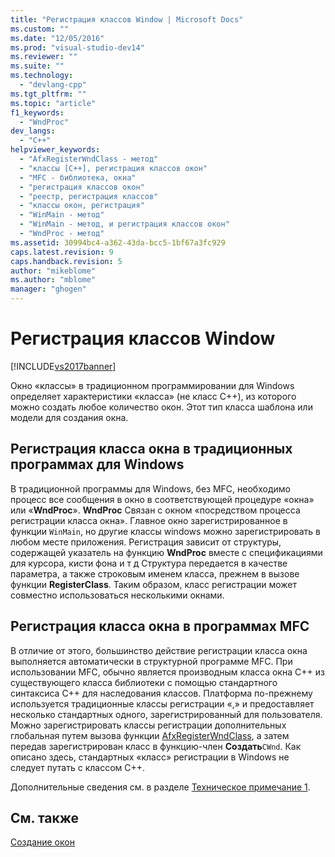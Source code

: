 ```yaml
---
title: "Регистрация классов Window | Microsoft Docs"
ms.custom: ""
ms.date: "12/05/2016"
ms.prod: "visual-studio-dev14"
ms.reviewer: ""
ms.suite: ""
ms.technology: 
  - "devlang-cpp"
ms.tgt_pltfrm: ""
ms.topic: "article"
f1_keywords: 
  - "WndProc"
dev_langs: 
  - "C++"
helpviewer_keywords: 
  - "AfxRegisterWndClass - метод"
  - "классы [C++], регистрация классов окон"
  - "MFC - библиотека, окна"
  - "регистрация классов окон"
  - "реестр, регистрация классов"
  - "классы окон, регистрация"
  - "WinMain - метод"
  - "WinMain - метод, и регистрация классов окон"
  - "WndProc - метод"
ms.assetid: 30994bc4-a362-43da-bcc5-1bf67a3fc929
caps.latest.revision: 9
caps.handback.revision: 5
author: "mikeblome"
ms.author: "mblome"
manager: "ghogen"
---
```

# Регистрация классов Window
[!INCLUDE[vs2017banner](../assembler/inline/includes/vs2017banner.md)]

Окно «классы» в традиционном программировании для Windows определяет характеристики «класса» \(не класс C\+\+\), из которого можно создать любое количество окон.  Этот тип класса шаблона или модели для создания окна.  
  
## Регистрация класса окна в традиционных программах для Windows  
 В традиционной программы для Windows, без MFC, необходимо процесс все сообщения в окно в соответствующей процедуре «окна» или «**WndProc**». **WndProc** Связан с окном «посредством процесса регистрации класса окна».  Главное окно зарегистрированное в функции `WinMain`, но другие классы windows можно зарегистрировать в любом месте приложения.  Регистрация зависит от структуры, содержащей указатель на функцию **WndProc** вместе с спецификациями для курсора, кисти фона и т д  Структура передается в качестве параметра, а также строковым именем класса, прежнем в вызове функции **RegisterClass**.  Таким образом, класс регистрации может совместно использоваться несколькими окнами.  
  
## Регистрация класса окна в программах MFC  
 В отличие от этого, большинство действие регистрации класса окна выполняется автоматически в структурной программе MFC.  При использовании MFC, обычно является производным класса окна C\+\+ из существующего класса библиотеки с помощью стандартного синтаксиса C\+\+ для наследования классов.  Платформа по\-прежнему используется традиционные классы регистрации «,» и предоставляет несколько стандартных одного, зарегистрированный для пользователя.  Можно зарегистрировать классы регистрации дополнительных глобальная путем вызова функции [AfxRegisterWndClass](../Topic/AfxRegisterWndClass.md), а затем передав зарегистрирован класс в функцию\-член **Создать**`CWnd`.  Как описано здесь, стандартных «класс» регистрации в Windows не следует путать с классом C\+\+.  
  
 Дополнительные сведения см. в разделе [Техническое примечание 1](../mfc/tn001-window-class-registration.md).  
  
## См. также  
 [Создание окон](../Topic/Creating%20Windows.md)